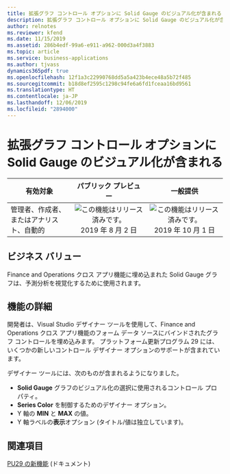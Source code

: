 ```yaml
---
title: 拡張グラフ コントロール オプションに Solid Gauge のビジュアル化が含まれる
description: 拡張グラフ コントロール オプションに Solid Gauge のビジュアル化が含まれる
author: relnotes
ms.reviewer: kfend
ms.date: 11/15/2019
ms.assetid: 286b4edf-99a6-e911-a962-000d3a4f3883
ms.topic: article
ms.service: business-applications
ms.author: tjvass
dynamics365pdf: true
ms.openlocfilehash: 12f1a3c22990768dd5a5a423b4ece48a5b72f485
ms.sourcegitcommit: b18d8ef2595c1298c94fe6a6fd1fceaa16bd9561
ms.translationtype: HT
ms.contentlocale: ja-JP
ms.lasthandoff: 12/06/2019
ms.locfileid: "2894000"
---
```

# <a name="extended-chart-control-options-now-include-solid-gauge-visualizations"></a>拡張グラフ コントロール オプションに Solid Gauge のビジュアル化が含まれる


| 有効対象    |  パブリック プレビュー | 一般提供 | 
| ---------- | :----------: |:----------: |
|管理者、作成者、またはアナリスト、自動的|![この機能はリリース済みです。](/dynamics365-release-plan/media/green-checkmark.png "この機能はリリース済みです。") 2019 年 8 月 2 日| ![この機能はリリース済みです。](/dynamics365-release-plan/media/green-checkmark.png "この機能はリリース済みです。") 2019 年 10 月 1 日|


## <a name="business-value"></a>ビジネス バリュー
<!-- bv start -->
Finance and Operations クロス アプリ機能に埋め込まれた Solid Gauge グラフは、予測分析を視覚化するために使用されます。
<!-- bv end -->



## <a name="feature-details"></a>機能の詳細
<!--feature detail start -->
開発者は、Visual Studio デザイナー ツールを使用して、Finance and Operations クロス アプリ機能のフォーム データ ソースにバインドされたグラフ コントロールを埋め込みます。 プラットフォーム更新プログラム 29 には、いくつかの新しいコントロール デザイナー オプションのサポートが含まれています。 

デザイナー ツールには、次のものが含まれるようになりました。

- **Solid Gauge** グラフのビジュアル化の選択に使用されるコントロール プロパティ。
- **Series Color** を制御するためのデザイナー オプション。
- Y 軸の **MIN** と **MAX** の値。
- Y 軸ラベルの**表示**オプション (タイトル/値は独立しています)。
<!--feature detail end -->










## <a name="see-also"></a>関連項目

[PU29 の新機能](https://docs.microsoft.com/dynamics365/unified-operations/fin-and-ops/get-started/whats-new-platform-update-29) (ドキュメント)

